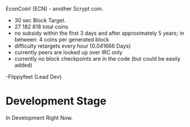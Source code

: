 EconCoin! (ECN) - another Scrypt coin.  
 - 30 sec Block Target.
 - 27 182 818 total coins
 - no subsidy within the first 3 days and after approximately 5 years;
    in between: 4 coins per generated block
 - difficulty retargets every hour (0.041666 Days)
 - currently peers are looked up over IRC only
 - currently no block checkpoints are in the code (but could be easily
   added)

-Flippyfeet (Lead Dev)


Development Stage
===================

In Development Right Now.  
